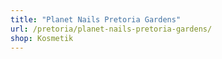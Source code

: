 ```yaml
---
title: "Planet Nails Pretoria Gardens"
url: /pretoria/planet-nails-pretoria-gardens/
shop: Kosmetik
---
```

